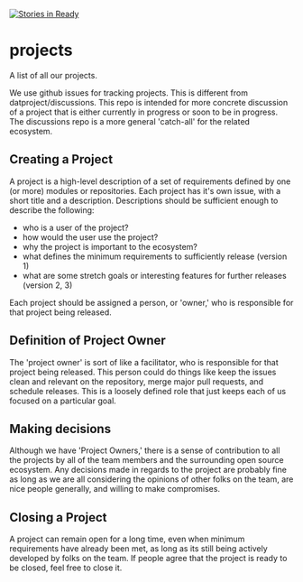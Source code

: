 [![Stories in Ready](https://badge.waffle.io/datproject/projects.png?label=ready&title=Ready)](https://waffle.io/datproject/projects)
# projects

A list of all our projects.

We use github issues for tracking projects. This is different from datproject/discussions. This repo is intended for more concrete discussion of a project that is either currently in progress or soon to be in progress. The discussions repo is a more general 'catch-all' for the related ecosystem.

## Creating a Project 

A project is a high-level description of a set of requirements defined by one (or more) modules or repositories. Each project has it's own issue, with a short title and a description. Descriptions should be sufficient enough to describe the following: 
  * who is a user of the project?
  * how would the user use the project?
  * why the project is important to the ecosystem?
  * what defines the minimum requirements to sufficiently release (version 1)
  * what are some stretch goals or interesting features for further releases (version 2, 3)

Each project should be assigned a person, or 'owner,' who is responsible for that project being released.

## Definition of Project Owner

The 'project owner' is sort of like a facilitator, who is responsible for that project being released. This person could do things like keep the issues clean and relevant on the repository, merge major pull requests, and schedule releases. This is a loosely defined role that just keeps each of us focused on a particular goal. 

## Making decisions

Although we have 'Project Owners,' there is a sense of contribution to all the projects by all of the team members and the surrounding open source ecosystem. Any decisions made in regards to the project are probably fine as long as we are all considering the opinions of other folks on the team, are nice people generally, and willing to make compromises.

## Closing a Project

A project can remain open for a long time, even when minimum requirements have already been met, as long as its still being actively developed by folks on the team. If people agree that the project is ready to be closed, feel free to close it.

